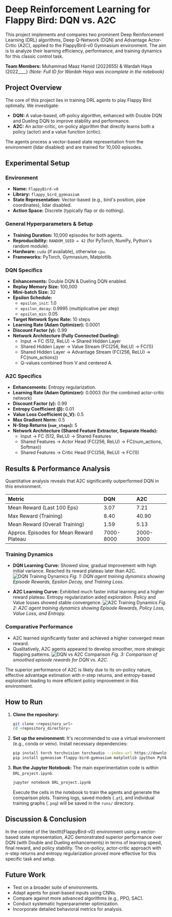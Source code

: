 # Deep Reinforcement Learning for Flappy Bird: DQN vs. A2C

This project implements and compares two prominent Deep Reinforcement Learning (DRL) algorithms, Deep Q-Network (DQN) and Advantage Actor-Critic (A2C), applied to the FlappyBird-v0 Gymnasium environment. The aim is to analyze their learning efficiency, performance, and training dynamics for this classic control task.

**Team Members:** Muhammad Maaz Hamid (2022655) & Wardah Haya (2022____)
*(Note: Full ID for Wardah Haya was incomplete in the notebook)*

## Project Overview

The core of this project lies in training DRL agents to play Flappy Bird optimally. We investigate:
*   **DQN:** A value-based, off-policy algorithm, enhanced with Double DQN and Dueling DQN to improve stability and performance.
*   **A2C:** An actor-critic, on-policy algorithm that directly learns both a policy (actor) and a value function (critic).

The agents process a vector-based state representation from the environment (lidar disabled) and are trained for 10,000 episodes.

## Experimental Setup

### Environment
*   **Name:** `FlappyBird-v0`
*   **Library:** `flappy_bird_gymnasium`
*   **State Representation:** Vector-based (e.g., bird's position, pipe coordinates), lidar disabled.
*   **Action Space:** Discrete (typically flap or do nothing).

### General Hyperparameters & Setup
*   **Training Duration:** 10,000 episodes for both agents.
*   **Reproducibility:** `RANDOM_SEED = 42` (for PyTorch, NumPy, Python's random module).
*   **Hardware:** `cuda` (if available), otherwise `cpu`.
*   **Frameworks:** PyTorch, Gymnasium, Matplotlib.

### DQN Specifics
*   **Enhancements:** Double DQN & Dueling DQN enabled.
*   **Replay Memory Size:** 100,000
*   **Mini-batch Size:** 32
*   **Epsilon Schedule:**
    *   `epsilon_init`: 1.0
    *   `epsilon_decay`: 0.9995 (multiplicative per step)
    *   `epsilon_min`: 0.05
*   **Target Network Sync Rate:** 10 steps
*   **Learning Rate (Adam Optimizer):** 0.0001
*   **Discount Factor (γ):** 0.99
*   **Network Architecture (Fully Connected Dueling):**
    *   Input -> FC (512, ReLU) -> Shared Hidden Layer
    *   Shared Hidden Layer -> Value Stream (FC(256, ReLU) -> FC(1))
    *   Shared Hidden Layer -> Advantage Stream (FC(256, ReLU) -> FC(num\_actions))
    *   Q-values combined from V and centered A.

### A2C Specifics
*   **Enhancements:** Entropy regularization.
*   **Learning Rate (Adam Optimizer):** 0.0003 (for the combined actor-critic network)
*   **Discount Factor (γ):** 0.99
*   **Entropy Coefficient (β):** 0.01
*   **Value Loss Coefficient (c\_V):** 0.5
*   **Max Gradient Norm:** 0.5
*   **N-Step Returns (`num_steps`):** 5
*   **Network Architecture (Shared Feature Extractor, Separate Heads):**
    *   Input -> FC (512, ReLU) -> Shared Features
    *   Shared Features -> Actor Head (FC(256, ReLU) -> FC(num\_actions, Softmax))
    *   Shared Features -> Critic Head (FC(256, ReLU) -> FC(1))

## Results & Performance Analysis

Quantitative analysis reveals that A2C significantly outperformed DQN in this environment.

| Metric                                  | DQN              | A2C              |
| :-------------------------------------- | :--------------- | :--------------- |
| Mean Reward (Last 100 Eps)            | 3.07             | 7.21             |
| Max Reward (Training)                   | 8.40             | 40.90            |
| Mean Reward (Overall Training)          | 1.59             | 5.13             |
| Approx. Episodes for Mean Reward Plateau | 7000-8000        | 2000-3000        |

### Training Dynamics
*   **DQN Learning Curve:** Showed slow, gradual improvement with high initial variance. Reached its reward plateau later than A2C.
    ![DQN Training Dynamics](runs/dqn_flappybird.png)
    *Fig. 1: DQN agent training dynamics showing Episode Rewards, Epsilon Decay, and Training Loss.*

*   **A2C Learning Curve:** Exhibited much faster initial learning and a higher reward plateau. Entropy regularization aided exploration. Policy and Value losses showed stable convergence.
    ![A2C Training Dynamics](runs/a2c_flappybird.png)
    *Fig. 2: A2C agent training dynamics showing Episode Rewards, Policy Loss, Value Loss, and Entropy.*

### Comparative Performance
*   A2C learned significantly faster and achieved a higher converged mean reward.
*   Qualitatively, A2C agents appeared to develop smoother, more strategic flapping patterns.
    ![DQN vs A2C Comparison](runs/dqn_vs_a2c_comparison.png)
    *Fig. 3: Comparison of smoothed episode rewards for DQN vs. A2C.*

The superior performance of A2C is likely due to its on-policy nature, effective advantage estimation with $n$-step returns, and entropy-based exploration leading to more efficient policy improvement in this environment.

## How to Run

1.  **Clone the repository:**
    ```bash
    git clone <repository_url>
    cd <repository_directory>
    ```
2.  **Set up the environment:**
    It's recommended to use a virtual environment (e.g., conda or venv).
    Install necessary dependencies:
    ```bash
    pip install torch torchvision torchaudio --index-url https://download.pytorch.org/whl/cu118  # Or your specific CUDA version / CPU
    pip install gymnasium flappy-bird-gymnasium matplotlib ipython PyYAML
    ```
3.  **Run the Jupyter Notebook:**
    The main experimentation code is within `DRL_project.ipynb`.
    ```bash
    jupyter notebook DRL_project.ipynb
    ```
    Execute the cells in the notebook to train the agents and generate the comparison plots. Training logs, saved models (`.pt`), and individual training graphs (`.png`) will be saved in the `runs/` directory.

## Discussion & Conclusion

In the context of the \texttt{FlappyBird-v0} environment using a vector-based state representation, A2C demonstrated superior performance over DQN (with Double and Dueling enhancements) in terms of learning speed, final reward, and policy stability. The on-policy, actor-critic approach with $n$-step returns and entropy regularization proved more effective for this specific task and setup.

## Future Work
*   Test on a broader suite of environments.
*   Adapt agents for pixel-based inputs using CNNs.
*   Compare against more advanced algorithms (e.g., PPO, SAC).
*   Conduct systematic hyperparameter optimization.
*   Incorporate detailed behavioral metrics for analysis.
